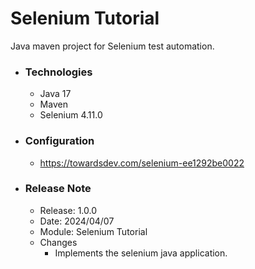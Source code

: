 # Selenium Tutorial
Java maven project for Selenium test automation.

* ### Technologies
  * Java 17
  * Maven
  * Selenium 4.11.0

* ### Configuration
  * https://towardsdev.com/selenium-ee1292be0022

* ### Release Note

    * Release: 1.0.0
    * Date: 2024/04/07
    * Module: Selenium Tutorial
    * Changes
        * Implements the selenium java application.
